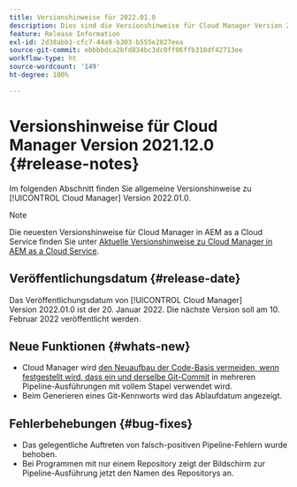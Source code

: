 ```yaml
---
title: Versionshinweise für 2022.01.0
description: Dies sind die Versionshinweise für Cloud Manager Version 2022.01.0.
feature: Release Information
exl-id: 2d38abb1-cfc7-44a9-b303-b555e2827eea
source-git-commit: ebbbbdca2bfd834bc3dc0ff06ffb318df42713ee
workflow-type: ht
source-wordcount: '149'
ht-degree: 100%

---
```


# Versionshinweise für Cloud Manager Version 2021.12.0 {#release-notes}

Im folgenden Abschnitt finden Sie allgemeine Versionshinweise zu [!UICONTROL Cloud Manager] Version 2022.01.0.

>[!NOTE]
>
>Die neuesten Versionshinweise für Cloud Manager in AEM as a Cloud Service finden Sie unter [Aktuelle Versionshinweise zu Cloud Manager in AEM as a Cloud Service](https://experienceleague.adobe.com/docs/experience-manager-cloud-service/content/implementing/using-cloud-manager/release-notes-cloud-manager/release-notes-cm-current.html?lang=de).

## Veröffentlichungsdatum {#release-date}

Das Veröffentlichungsdatum von [!UICONTROL Cloud Manager] Version 2022.01.0 ist der 20. Januar 2022. Die nächste Version soll am 10. Februar 2022 veröffentlicht werden.

## Neue Funktionen {#whats-new}

* Cloud Manager wird [den Neuaufbau der Code-Basis vermeiden, wenn festgestellt wird, dass ein und derselbe Git-Commit](/help/using/setting-up-project.md#build-artifact-reuse) in mehreren Pipeline-Ausführungen mit vollem Stapel verwendet wird.
* Beim Generieren eines Git-Kennworts wird das Ablaufdatum angezeigt.

## Fehlerbehebungen {#bug-fixes}

* Das gelegentliche Auftreten von falsch-positiven Pipeline-Fehlern wurde behoben.
* Bei Programmen mit nur einem Repository zeigt der Bildschirm zur Pipeline-Ausführung jetzt den Namen des Repositorys an.
